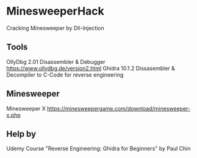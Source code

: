 # MinesweeperHack
Cracking Minesweeper by Dll-Injection

 Tools
-------------------------------
 OllyDbg 2.01    Disassembler & Debugger    https://www.ollydbg.de/version2.html
 Ghidra 10.1.2   Dissasembler & Decompiler to C-Code for reverse engineering

 Minesweeper
-------------------------------
 Minesweeper X    https://minesweepergame.com/download/minesweeper-x.php
 
 Help by
-------------------------------
 Udemy Course "Reverse Engineering: Ghidra for Beginners" by Paul Chin
